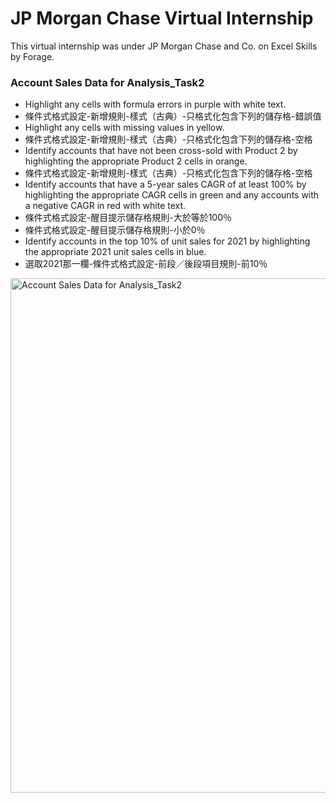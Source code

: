# JP Morgan Chase Virtual Internship
This virtual internship was under JP Morgan Chase and Co. on Excel Skills by Forage.


### Account Sales Data for Analysis_Task2
* Highlight any cells with formula errors in purple with white text.
* 條件式格式設定-新增規則-樣式（古典）-只格式化包含下列的儲存格-錯誤值
* Highlight any cells with missing values in yellow.
* 條件式格式設定-新增規則-樣式（古典）-只格式化包含下列的儲存格-空格
* Identify accounts that have not been cross-sold with Product 2 by highlighting the appropriate Product 2 cells in orange.
* 條件式格式設定-新增規則-樣式（古典）-只格式化包含下列的儲存格-空格
* Identify accounts that have a 5-year sales CAGR of at least 100% by highlighting the appropriate CAGR cells in green and any accounts with a negative CAGR in red with white text.
* 條件式格式設定-醒目提示儲存格規則-大於等於100％
* 條件式格式設定-醒目提示儲存格規則-小於0％
* Identify accounts in the top 10% of unit sales for 2021 by highlighting the appropriate 2021 unit sales cells in blue.
* 選取2021那一欄-條件式格式設定-前段／後段項目規則-前10％

<img width="823" alt="Account Sales Data for Analysis_Task2" src="https://github.com/user-attachments/assets/6a8844e6-006c-4854-aeb6-17b84c48189c">
